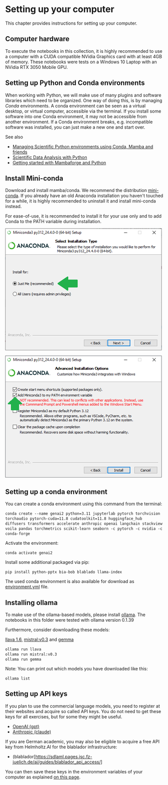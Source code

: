 # Setting up your computer

This chapter provides instructions for setting up your computer.

## Computer hardware

To execute the notebooks in this collection, it is highly recommended to use a computer with a CUDA compatible NVidia Graphics card with at least 4GB of memory. These notebooks were tests on a Windows 10 Laptop with an NVidia RTX 3050 Mobile GPU.

## Setting up Python and Conda environments

When working with Python, we will make use of many plugins and software libraries which need to be organized.
One way of doing this, is by managing *Conda* environments.
A conda environment can be seen as a virtual desktop, or virtual computer, accessible via the terminal. 
If you install some software into one Conda environment, it may not be accessible from another environment. 
If a Conda environment breaks, e.g. incompatible software was installed, you can just make a new one and start over.

See also
* [Managing Scientific Python environments using Conda, Mamba and friends](https://focalplane.biologists.com/2022/12/08/managing-scientific-python-environments-using-conda-mamba-and-friends/)
* [Scientific Data Analysis with Python](https://youtu.be/MOEPe9TGBK0)
* [Getting started with Mambaforge and Python](https://biapol.github.io/blog/mara_lampert/getting_started_with_mambaforge_and_python/readme.html)

## Install Mini-conda
Download and install mamba/conda. We recommend the distribution [mini-conda](https://docs.anaconda.com/miniconda/). If you already have an old Anaconda installation you haven't touched for a while, it is highly recommended to uninstall it and install mini-conda instead.

For ease-of-use, it is recommended to install it for your use only and to add Conda to the PATH variable during installation.

![img.png](install_mini-conda.png)

![img.png](install_mini-conda2.png)

## Setting up a conda environment

You can create a conda environment using this command from the terminal:

```
conda create --name genai2 python=3.11 jupyterlab pytorch torchvision torchaudio pytorch-cuda=11.8 cudatoolkit=11.8 huggingface_hub diffusers transformers accelerate anthropic openai langchain stackview voila pandas torchmetrics scikit-learn seaborn -c pytorch -c nvidia -c conda-forge
```

Activate the environment:
```
conda activate genai2
```

Install some additional packaged via pip:
```
pip install python-pptx bia-bob blablado llama-index
```

The used conda environment is also available for download as [environment.yml](environment.yml) file.

## Installing ollama

To make use of the ollama-based models, please install [ollama](https://ollama.com/download). The notebooks in this folder were tested with ollama version 0.1.39

Furthermore, consider downloading these models:

[llava 1.6](https://ollama.com/library/llava), [mistral:v0.3](https://ollama.com/library/mistral:v0.3) and
[gemma](https://ollama.com/library/gemma)
```
ollama run llava
ollama run mistral:v0.3
ollama run gemma
```

Note: You can print out which models you have downloaded like this:
```
ollama list
```

## Setting up API keys

If you plan to use the commercial language models, you need to register at their websites and acquire so called API keys. You do not need to get these keys for all exercises, but for some they might be useful.
* [OpenAI (gpt)](https://openai.com/blog/openai-api)
* [Anthropic (claude)](https://www.anthropic.com/api)

If you are German academic, you may also be eligible to acquire a free API key from Helmholtz.AI for the blablador infrastructure:
* (blablador[https://sdlaml.pages.jsc.fz-juelich.de/ai/guides/blablador_api_access/]

You can then save these keys in the environment variables of your computer as explained [on this page](https://help.openai.com/en/articles/5112595-best-practices-for-api-key-safety).


